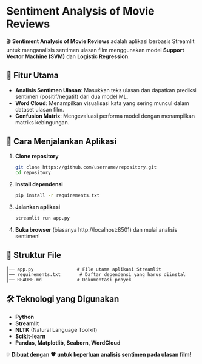 # Sentiment Analysis of Movie Reviews

🎬 **Sentiment Analysis of Movie Reviews** adalah aplikasi berbasis Streamlit untuk menganalisis sentimen ulasan film menggunakan model **Support Vector Machine (SVM)** dan **Logistic Regression**.

## 📌 Fitur Utama
- **Analisis Sentimen Ulasan**: Masukkan teks ulasan dan dapatkan prediksi sentimen (positif/negatif) dari dua model ML.
- **Word Cloud**: Menampilkan visualisasi kata yang sering muncul dalam dataset ulasan film.
- **Confusion Matrix**: Mengevaluasi performa model dengan menampilkan matriks kebingungan.

## 🚀 Cara Menjalankan Aplikasi
1. **Clone repository**
   ```bash
   git clone https://github.com/username/repository.git
   cd repository
   ```
2. **Install dependensi**
   ```bash
   pip install -r requirements.txt
   ```
3. **Jalankan aplikasi**
   ```bash
   streamlit run app.py
   ```
4. **Buka browser** (biasanya http://localhost:8501) dan mulai analisis sentimen!

## 📂 Struktur File
```
│── app.py                # File utama aplikasi Streamlit
│── requirements.txt       # Daftar dependensi yang harus diinstal
│── README.md             # Dokumentasi proyek
```

## 🛠 Teknologi yang Digunakan
- **Python**
- **Streamlit**
- **NLTK** (Natural Language Toolkit)
- **Scikit-learn**
- **Pandas, Matplotlib, Seaborn, WordCloud**

💡 **Dibuat dengan ❤️ untuk keperluan analisis sentimen pada ulasan film!**
